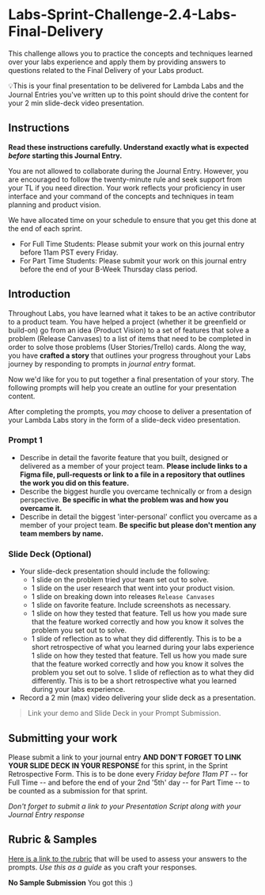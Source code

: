 # Labs-Sprint-Challenge-2.4-Labs-Final-Delivery

This challenge allows you to practice the concepts and techniques learned over your labs experience and apply them by providing answers to questions related to the Final Delivery of your Labs product.

💡This is your final presentation to be delivered for Lambda Labs and the Journal Entries you've written up to this point should drive the content for your 2 min slide-deck video presentation.

## Instructions

**Read these instructions carefully. Understand exactly what is expected _before_ starting this Journal Entry.**

You are not allowed to collaborate during the Journal Entry. However, you are encouraged to follow the twenty-minute rule and seek support from your TL if you need direction. Your work reflects your proficiency in user interface and your command of the concepts and techniques in team planning and product vision.

We have allocated time on your schedule to ensure that you get this done at the end of each sprint.

- For Full Time Students: Please submit your work on this journal entry before 11am PST every Friday.
- For Part Time Students: Please submit your work on this journal entry before the end of your B-Week Thursday class period.

## Introduction

Throughout Labs, you have learned what it takes to be an active contributor to a product team. You have helped a project (whether it be greenfield or build-on) go from an idea (Product Vision) to a set of features that solve a problem (Release Canvases) to a list of items that need to be completed in order to solve those problems (User Stories/Trello) cards. Along the way, you have **crafted a story** that outlines your progress throughout your Labs journey by responding to prompts in *journal entry* format. 

Now we'd like for you to put together a final presentation of your story. The following prompts will help you create an outline for your presentation content.

After completing the prompts, you _may_ choose to deliver a presentation of your Lambda Labs story in the form of a slide-deck video presentation.

### Prompt 1

- Describe in detail the favorite feature that you built, designed or delivered as a member of your project team. **Please include links to a Figma file, pull-requests or link to a file in a repository that outlines the work you did on this feature.**
- Describe the biggest hurdle you overcame technically or from a design perspective. **Be specific in what the problem was and how you overcame it.**
- Describe in detail the biggest 'inter-personal' conflict you overcame as a member of your project team. **Be specific but please don't mention any team members by name.**

### Slide Deck (Optional)

- Your slide-deck presentation should include the following:
    - 1 slide on the problem tried your team set out to solve.
    - 1 slide on the user research that went into your product vision.
    - 1 slide on breaking down into releases `Release Canvases`
    - 1 slide on favorite feature. Include screenshots as necessary.
    - 1 slide on how they tested that feature. Tell us how you made sure that the feature worked correctly and how you know it solves the problem you set out to solve.
    - 1 slide of reflection as to what they did differently. This is to be a short retrospective of what you learned during your labs experience
  1 slide on how they tested that feature. Tell us how you made sure that the feature worked correctly and how you know it solves the problem you set out to solve.
  1 slide of reflection as to what they did differently. This is to be a short retrospective what you learned during your labs experience.
- Record a 2 min (max) video delivering your slide deck as a presentation.

> Link your demo and Slide Deck in your Prompt Submission.

## Submitting your work

Please submit a link to your journal entry **AND DON'T FORGET TO LINK YOUR SLIDE DECK IN YOUR RESPONSE** for this sprint, in the Sprint Retrospective Form. This is to be done every _Friday before 11am PT_ -- for Full Time -- and before the end of your 2nd '5th' day -- for Part Time -- to be counted as a submission for that sprint.

_Don't forget to submit a link to your *Presentation Script* along with your Journal Entry response_

## Rubric & Samples

[Here is a link to the rubric](https://www.notion.so/lambdaschool/2-4-Rubric-Final-Delivery-d2f7326c1815451d9641583170cb13ea) that will be used to assess your answers to the prompts. _Use this as a guide_ as you craft your responses.

**No Sample Submission** You got this :) 
